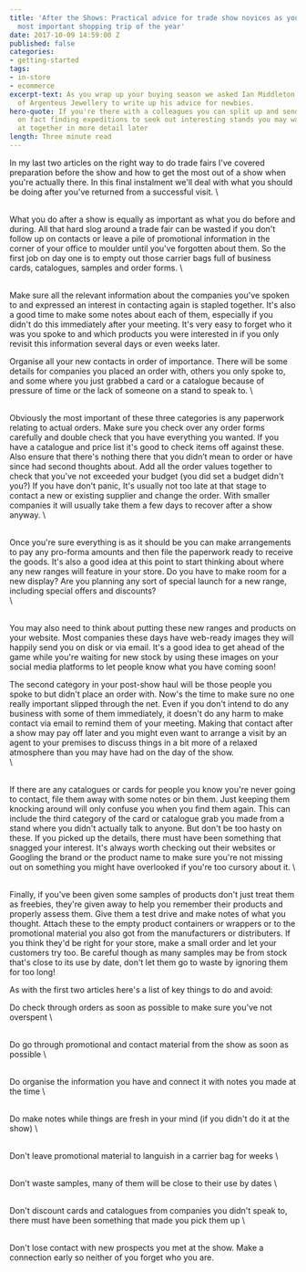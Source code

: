 ```yaml
---
title: 'After the Shows: Practical advice for trade show novices as you navigate the
  most important shopping trip of the year'
date: 2017-10-09 14:59:00 Z
published: false
categories:
- getting-started
tags:
- in-store
- ecommerce
excerpt-text: As you wrap up your buying season we asked Ian Middleton, MD and Co-Founder
  of Argenteus Jewellery to write up his advice for newbies.
hero-quote: If you're there with a colleagues you can split up and send groups out
  on fact finding expeditions to seek out interesting stands you may want to look
  at together in more detail later
length: Three minute read
---
```


In my last two articles on the right way to do trade fairs I've covered preparation before the show and how to get the most out of a show when you're actually there.  In this final instalment we'll deal with what you should be doing after you've returned from a successful visit.
\

\
What you do after a show is equally as important as what you do before and during.  All that hard slog around a trade fair can be wasted if you don't follow up on contacts or leave a pile of promotional information in the corner of your office to moulder until you've forgotten about them.  So the first job on day one is to empty out those carrier bags full of business cards, catalogues, samples and order forms.
\

\
Make sure all the relevant information about the companies you've spoken to and expressed an interest in contacting again is stapled together.  It's also a good time to make some notes about each of them, especially if you didn't do this immediately after your meeting. It's very easy to forget who it was you spoke to and which products you were interested in if you only revisit this information several days or even weeks later.

Organise all your new contacts in order of importance.  There will be some details for companies you placed an order with, others you only spoke to, and some where you just grabbed a card or a catalogue because of pressure of time or the lack of someone on a stand to speak to.
\

\
Obviously the most important of these three categories is any paperwork relating to actual orders.  Make sure you check over any order forms carefully and double check that you have everything you wanted.  If you have a catalogue and price list it's good to check items off against these.  Also ensure that there's nothing there that you didn’t mean to order or have since had second thoughts about.  Add all the order values together to check that you've not exceeded your budget (you did set a budget didn't you?) If you have don't panic, It's usually not too late at that stage to contact a new or existing supplier and change the order.  With smaller companies it will usually take them a few days to recover after a show anyway.
\

\
Once you're sure everything is as it should be you can make arrangements to pay any pro-forma amounts and then file the paperwork ready to receive the goods.  It's also a good idea at this point to start thinking about where any new ranges will feature in your store.  Do you have to make room for a new display?  Are you planning any sort of special launch for a new range, including special offers and discounts?  
\

\
You may also need to think about putting these new ranges and products on your website.  Most companies these days have web-ready images they will happily send you on disk or via email.  It's a good idea to get ahead of the game while you're waiting for new stock by using these images on your social media platforms to let people know what you have coming soon!

The second category in your post-show haul will be those people you spoke to but didn't place an order with.  Now's the time to make sure no one really important slipped through the net.  Even if you don't intend to do any business with some of them immediately, it doesn't do any harm to make contact via email to remind them of your meeting.  Making that contact after a show may pay off later and you might even want to arrange a visit by an agent to your premises to discuss things in a bit more of a relaxed atmosphere than you may have had on the day of the show.  
\

\
If there are any catalogues or cards for people you know you're never going to contact, file them away with some notes or bin them.  Just keeping them knocking around will only confuse you when you find them again. This can include the third category of the card or catalogue grab you made from a stand where you didn't actually talk to anyone.  But don't be too hasty on these.  If you picked up the details, there must have been something that snagged your interest.  It's always worth checking out their websites or Googling the brand or the product name to make sure you're not missing out on something you might have overlooked if you're too cursory about it.
\

\
Finally, if you've been given some samples of products don't just treat them as freebies, they're given away to help you remember their products and properly assess them.  Give them a test drive and make notes of what you thought.  Attach these to the empty product containers or wrappers or to the promotional material you also got from the manufacturers or distributers.  If you think they'd be right for your store, make a small order and let your customers try too.  Be careful though as many samples may be from stock that's close to its use by date, don't let them go to waste by ignoring them for too long!

As with the first two articles here's a list of key things to do and avoid:

Do check through orders as soon as possible to make sure you've not overspent
\

\
Do go through promotional and contact material from the show as soon as possible
\

\
Do organise the information you have and connect it with notes you made at the time
\

\
Do make notes while things are fresh in your mind (if you didn't do it at the show)
\

\
Don't leave promotional material to languish in a carrier bag for weeks
\

\
Don't waste samples, many of them will be close to their use by dates
\

\
Don't discount cards and catalogues from companies you didn't speak to, there must have been something that made you pick them up
\

\
Don't lose contact with new prospects you met at the show.  Make a connection early so neither of you forget who you are.